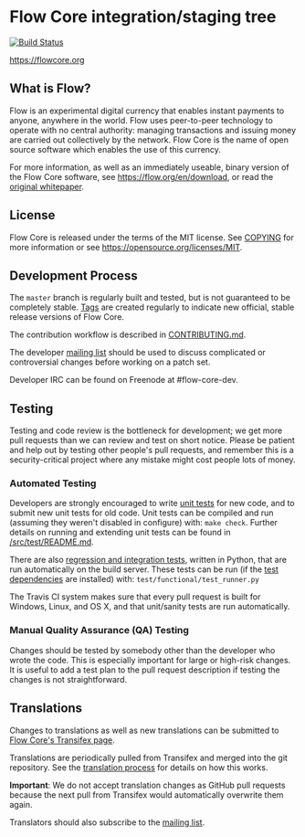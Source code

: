 Flow Core integration/staging tree
=====================================

[![Build Status](https://travis-ci.org/flow/flow.svg?branch=master)](https://travis-ci.org/flow/flow)

https://flowcore.org

What is Flow?
----------------

Flow is an experimental digital currency that enables instant payments to
anyone, anywhere in the world. Flow uses peer-to-peer technology to operate
with no central authority: managing transactions and issuing money are carried
out collectively by the network. Flow Core is the name of open source
software which enables the use of this currency.

For more information, as well as an immediately useable, binary version of
the Flow Core software, see https://flow.org/en/download, or read the
[original whitepaper](https://flowcore.org/flow.pdf).

License
-------

Flow Core is released under the terms of the MIT license. See [COPYING](COPYING) for more
information or see https://opensource.org/licenses/MIT.

Development Process
-------------------

The `master` branch is regularly built and tested, but is not guaranteed to be
completely stable. [Tags](https://github.com/flow/flow/tags) are created
regularly to indicate new official, stable release versions of Flow Core.

The contribution workflow is described in [CONTRIBUTING.md](CONTRIBUTING.md).

The developer [mailing list](https://lists.linuxfoundation.org/mailman/listinfo/flow-dev)
should be used to discuss complicated or controversial changes before working
on a patch set.

Developer IRC can be found on Freenode at #flow-core-dev.

Testing
-------

Testing and code review is the bottleneck for development; we get more pull
requests than we can review and test on short notice. Please be patient and help out by testing
other people's pull requests, and remember this is a security-critical project where any mistake might cost people
lots of money.

### Automated Testing

Developers are strongly encouraged to write [unit tests](src/test/README.md) for new code, and to
submit new unit tests for old code. Unit tests can be compiled and run
(assuming they weren't disabled in configure) with: `make check`. Further details on running
and extending unit tests can be found in [/src/test/README.md](/src/test/README.md).

There are also [regression and integration tests](/test), written
in Python, that are run automatically on the build server.
These tests can be run (if the [test dependencies](/test) are installed) with: `test/functional/test_runner.py`

The Travis CI system makes sure that every pull request is built for Windows, Linux, and OS X, and that unit/sanity tests are run automatically.

### Manual Quality Assurance (QA) Testing

Changes should be tested by somebody other than the developer who wrote the
code. This is especially important for large or high-risk changes. It is useful
to add a test plan to the pull request description if testing the changes is
not straightforward.

Translations
------------

Changes to translations as well as new translations can be submitted to
[Flow Core's Transifex page](https://www.transifex.com/projects/p/flow/).

Translations are periodically pulled from Transifex and merged into the git repository. See the
[translation process](doc/translation_process.md) for details on how this works.

**Important**: We do not accept translation changes as GitHub pull requests because the next
pull from Transifex would automatically overwrite them again.

Translators should also subscribe to the [mailing list](https://groups.google.com/forum/#!forum/flow-translators).
